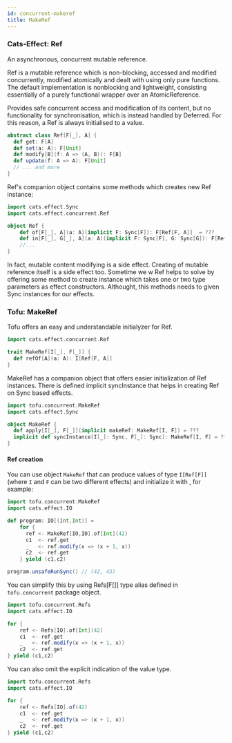 ```yaml
---
id: concurrent-makeref
title: MakeRef
---
```


### Cats-Effect: Ref

An asynchronous, concurrent mutable reference.

Ref is a mutable reference which is non-blocking, accessed and modified concurrently, modified atomically and dealt with using only pure functions. The default implementation is nonblocking and lightweight, consisting essentially of a purely functional wrapper over an AtomicReference.

Provides safe concurrent access and modification of its content, but no functionality for synchronisation, which is instead handled by Deferred.
For this reason, a Ref is always initialised to a value.

```scala
abstract class Ref[F[_], A] {
  def get: F[A]
  def set(a: A): F[Unit]
  def modify[B](f: A => (A, B)): F[B]
  def update(f: A => A): F[Unit]
  // ... and more
}
```

Ref's companion object contains some methods which creates new Ref instance:

```scala
import cats.effect.Sync
import cats.effect.concurrent.Ref

object Ref {
    def of[F[_], A](a: A)(implicit F: Sync[F]): F[Ref[F, A]]  = ???
    def in[F[_], G[_], A](a: A)(implicit F: Sync[F], G: Sync[G]): F[Ref[G, A]] = ???
    //...
}
```

In fact, mutable content modifying is a side effect. Creating of mutable reference itself is a side effect too. Sometime we w
Ref helps to solve by offering some method to create instance which takes one or two type parameters as effect constructors.
Althought, this methods needs to given Sync instances for our effects. 

### Tofu: MakeRef

Tofu offers an easy and understandable initialyzer for Ref.  

```scala
import cats.effect.concurrent.Ref

trait MakeRef[I[_], F[_]] {
  def refOf[A](a: A): I[Ref[F, A]]
}
```

MakeRef has a companion object that offers easier initialization of Ref instances.
There is defined implicit syncInstance that helps in creating Ref on Sync based effects.

```scala
import tofu.concurrent.MakeRef
import cats.effect.Sync

object MakeRef {
  def apply[I[_], F[_]](implicit makeRef: MakeRef[I, F]) = ???
  implicit def syncInstance[I[_]: Sync, F[_]: Sync]: MakeRef[I, F] = ???
}
```

#### Ref creation
You can use object `MakeRef` that can produce values of type `I[Ref[F]]` (where `I` and `F` can be two different effects) and initialize it with , 
for example:  

```scala
import tofu.concurrent.MakeRef
import cats.effect.IO

def program: IO[(Int,Int)] =
    for {
      ref <- MakeRef[IO,IO].of[Int](42)
      c1  <- ref.get
      _   <- ref.modify(x => (x + 1, x))
      c2  <- ref.get
    } yield (c1,c2)

program.unsafeRunSync() // (42, 43)
```

You can simplify this by using Refs[F[]] type alias defined in `tofu.concurrent` package object. 

```scala
import tofu.concurrent.Refs
import cats.effect.IO

for {
    ref <- Refs[IO].of[Int](42)
    c1  <- ref.get
    _   <- ref.modify(x => (x + 1, x))
    c2  <- ref.get
} yield (c1,c2)
```

You can also omit the explicit indication of the value type.

```scala
import tofu.concurrent.Refs
import cats.effect.IO

for {
    ref <- Refs[IO].of(42)
    c1  <- ref.get
    _   <- ref.modify(x => (x + 1, x))
    c2  <- ref.get
} yield (c1,c2)
```